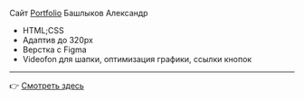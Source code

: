  Сайт [Portfolio](https://bashlykov2005.github.io/Portfolio/) Башлыков Александр
 - HTML;CSS
 - Адаптив до 320px
 - Верстка с Figma
 - Videofon для шапки, оптимизация графики, ссылки кнопок
---
:point_right: [Смотреть здесь](https://bashlykov2005.github.io/Portfolio/)

